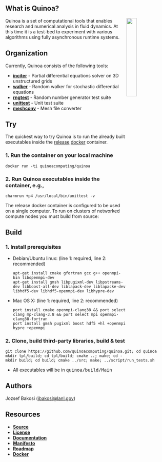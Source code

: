 ## What is Quinoa?

<img src="https://quinoacomputing.github.io/quinoa/quinoa.svg" align="right" width="25%" background=transparent>
Quinoa is a set of computational tools that enables research and numerical analysis in fluid dynamics. At this time it is a test-bed to experiment with various algorithms using fully asynchronous runtime systems.

## Organization

Currently, Quinoa consists of the following tools:
  - [<B>inciter</B>](http://quinoacomputing.github.io/quinoa/inciter_doc.html) - Partial differential equations solver on 3D unstructured grids
  - [<B>walker</B>](http://quinoacomputing.github.io/quinoa/walker_doc.html) - Random walker for stochastic differential equations
  - [<B>rngtest</B>](http://quinoacomputing.github.io/quinoa/rngtest_doc.html) - Random number generator test suite
  - [<B>unittest</B>](http://quinoacomputing.github.io/quinoa/unittest_doc.html) - Unit test suite
  - [<B>meshconv</B>](http://quinoacomputing.github.io/quinoa/meshconv_doc.html) - Mesh file converter

## Try

The quickest way to try Quinoa is to run the already built executables inside the [release](https://hub.docker.com/r/quinoacomputing/quinoa/) [docker](https://www.docker.com) container.

### 1. Run the container on your local machine
```
docker run -ti quinoacomputing/quinoa
```
### 2. Run Quinoa executables inside the container, e.g.,
```
charmrun +p4 /usr/local/bin/unittest -v
```

The release docker container is configured to be used on a single computer. To run on clusters of networked compute nodes you must build from source:

## Build

### 1. Install prerequisites

- Debian/Ubuntu linux: (line 1: required, line 2: recommended)

   ```
   apt-get install cmake gfortran gcc g++ openmpi-bin libopenmpi-dev
   apt-get install gmsh libpugixml-dev libpstreams-dev libboost-all-dev liblapack-dev liblapacke-dev libhdf5-dev libhdf5-openmpi-dev libhypre-dev
   ```

- Mac OS X: (line 1: required, line 2: recommended)

   ```
   port install cmake openmpi-clang38 && port select clang mp-clang-3.8 && port select mpi openmpi-clang38-fortran
   port install gmsh pugixml boost hdf5 +hl +openmpi hypre +openmpi
   ```

### 2. Clone, build third-party libraries, build & test

   ```
   git clone https://github.com/quinoacomputing/quinoa.git; cd quinoa
   mkdir tpl/build; cd tpl/build; cmake ..; make; cd -
   mkdir build; cd build; cmake ../src; make; ../script/run_tests.sh
   ```

   - All executables will be in <tt>quinoa/build/Main</tt>

## Authors

Jozsef Bakosi (jbakosi@lanl.gov)

## Resources

 - [<B>Source</B>](https://github.com/quinoacomputing/quinoa)
 - [<B>License</B>](https://github.com/quinoacomputing/quinoa/blob/master/LICENSE)
 - [<B>Documentation</B>](http://quinoacomputing.github.io/quinoa/index.html)
 - [<B>Manifesto</B>](http://quinoacomputing.github.io/quinoa/why.html)
 - [<B>Roadmap</B>](https://github.com/quinoacomputing/quinoa/issues)
 - [<B>Docker</B>](https://hub.docker.com/r/quinoacomputing/quinoa)
